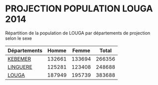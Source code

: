 # PROJECTION POPULATION LOUGA 2014
	
Répartition de la population de LOUGA par départements de projection selon le sexe
	
| Départements  | Homme | Femme | Total |
| --------- |:-----:|:-----:|:-----:|
| [KEBEMER](KEBEMER) | 132661 | 133694 | 266356 |
| [LINGUERE](LINGUERE) | 125281 | 123408 | 248688 |
| [LOUGA](LOUGA) | 187949 | 195739 | 383688 |
